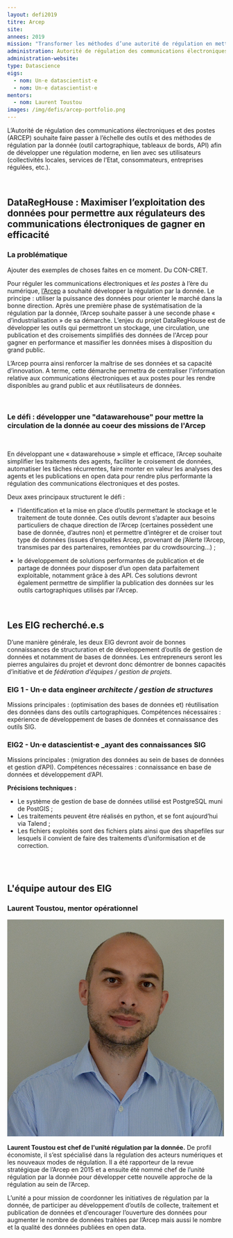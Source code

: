 ```yaml
---
layout: defi2019
titre: Arcep
site: 
annees: 2019
mission: "Transformer les méthodes d’une autorité de régulation en mettant la circulation de la donnée au cœur de ses missions"
administration: Autorité de régulation des communications électroniques et des postes   
administration-website: 
type: Datascience
eigs:
  - nom: Un·e datascientist·e
  - nom: Un·e datascientist·e
mentors: 
  - nom: Laurent Toustou
images: /img/defis/arcep-portfolio.png
---
```


L’Autorité de régulation des communications électroniques et des
postes (ARCEP) souhaite faire passer à l’échelle des outils et des
méthodes de régulation par la donnée (outil cartographique,
tableaux de bords, API) afin de développer une régulation moderne, en
lien avec ses utilisateurs (collectivités locales, services de l’Etat,
consommateurs, entreprises régulées, etc.).

<br/>

## DataRegHouse : Maximiser l’exploitation des données pour permettre aux régulateurs des communications électroniques de gagner en efficacité 

### La problématique

Ajouter des exemples de choses faites en ce moment. Du CON-CRET.

Pour réguler les communications électroniques et _les postes_ à l’ère
du numérique, [l’Arcep](https://www.arcep.fr/) a souhaité développer
la régulation par la donnée. Le principe : utiliser la puissance des
données pour orienter le marché dans la bonne direction. Après une
première phase de systématisation de la régulation par la donnée,
l’Arcep souhaite passer à une seconde phase « d’industrialisation » de
sa démarche. L’enjeu du projet DataRegHouse est de développer les
outils qui permettront un stockage, une circulation, une publication
et des croisements simplifiés des données de l'Arcep pour gagner en
performance et massifier les données mises à disposition du grand
public.

L’Arcep pourra ainsi renforcer la maîtrise de ses données et sa
capacité d’innovation. A terme, cette démarche permettra de
centraliser l'information relative aux communications électroniques et
aux postes pour les rendre disponibles au grand public et aux
réutilisateurs de données.

<br/>

### Le défi : développer une "datawarehouse" pour mettre la circulation de la donnée au coeur des missions de l'Arcep

<br/>

En développant une « datawarehouse » simple et efficace, l’Arcep
souhaite simplifier les traitements des agents, faciliter le
croisement de données, automatiser les tâches récurrentes, faire
monter en valeur les analyses des agents et les publications en open
data pour rendre plus performante la régulation des communications
électroniques et des postes.

Deux axes principaux structurent le défi :

-	l’identification et la mise en place d’outils permettant le
     stockage et le traitement de toute donnée. Ces outils devront
     s’adapter aux besoins particuliers de chaque direction de l’Arcep
     (certaines possèdent une base de donnée, d’autres non) et
     permettre d’intégrer et de croiser tout type de données (issues
     d’enquêtes Arcep, provenant de j’Alerte l’Arcep, transmises par
     des partenaires, remontées par du crowdsourcing…) ;
	 
-	le développement de solutions performantes de publication et de
     partage de données pour disposer d’un open data parfaitement
     exploitable, notamment grâce à des API. Ces solutions devront
     également permettre de simplifier la publication des données sur
     les outils cartographiques utilisés par l'Arcep.

<br/>

## Les EIG recherché.e.s

D’une manière générale, les deux EIG devront avoir de bonnes
connaissances de structuration et de développement d’outils de gestion
de données et notamment de bases de données. Les entrepreneurs seront
les pierres angulaires du projet et devront donc démontrer de bonnes
capacités d’initiative et de _fédération d’équipes / gestion de
projets_.

### EIG 1 - Un·e data engineer _architecte / gestion de structures_

Missions principales : (optimisation des bases de données et)
réutilisation des données dans des outils cartographiques.
Compétences nécessaires : expérience de développement de bases de
données et connaissance des outils SIG.

### EIG2 - Un·e datascientist·e _ayant des connaissances SIG

Missions principales : (migration des données au sein de bases de
données et gestion d’API).  Compétences nécessaires : connaissance en
base de données et développement d’API.

**Précisions techniques :**

-	Le système de gestion de base de données utilisé est PostgreSQL
     muni de PostGIS ;
-	Les traitements peuvent être réalisés en python, et se font
     aujourd’hui via Talend ;
-	Les fichiers exploités sont des fichiers plats ainsi que des
     shapefiles sur lesquels il convient de faire des traitements
     d’uniformisation et de correction.

<br/>
<br/>

## L'équipe autour des EIG

### Laurent Toustou, mentor opérationnel

![Laurent Toustou](/img/communaute/laurent-toustou.png)

**Laurent Toustou est chef de l'unité régulation par la donnée.** De
profil économiste, il s’est spécialisé dans la régulation des acteurs
numériques et les nouveaux modes de régulation. Il a été rapporteur de
la revue stratégique de l’Arcep en 2015 et a ensuite été nommé chef de
l’unité régulation par la donnée pour développer cette nouvelle
approche de la régulation au sein de l’Arcep.

L’unité a pour mission de coordonner les initiatives de régulation par
la donnée, de participer au développement d’outils de collecte,
traitement et publication de données et d’encourager l’ouverture des
données pour augmenter le nombre de données traitées par l’Arcep mais
aussi le nombre et la qualité des données publiées en open data.

